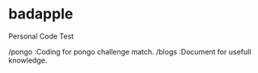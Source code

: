 badapple
========

Personal Code Test

/pongo  :Coding for pongo challenge match.
/blogs  :Document for usefull knowledge.
